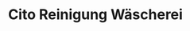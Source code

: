---
title: "Cito Reinigung Wäscherei"
url: /herrenberg/cito-reinigung-waescherei/
shop: Wäscherei
---